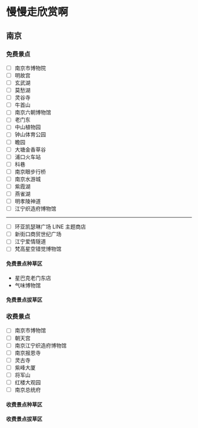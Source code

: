 # 慢慢走欣赏啊

## 南京

### 免费景点

- [ ] 南京市博物院
- [ ] 明故宫
- [ ] 玄武湖
- [ ] 莫愁湖
- [ ] 灵谷寺
- [ ] 牛首山
- [ ] 南京六朝博物馆
- [ ] 老门东
- [ ] 中山植物园
- [ ] 钟山体育公园
- [ ] 瞻园
- [ ] 大塘金香草谷
- [ ] 浦口火车站
- [ ] 科巷
- [ ] 南京眼步行桥
- [ ] 南京水游城
- [ ] 紫霞湖
- [ ] 燕雀湖
- [ ] 明孝陵神道
- [ ] 江宁织造府博物馆

---

- [ ] 环亚凯瑟琳广场 LINE 主题商店
- [ ] 新街口商贸世纪广场
- [ ] 江宁爱情隧道
- [ ] 梵高星空错觉博物馆

#### 免费景点种草区

- 星巴克老门东店
- 气味博物馆

#### 免费景点拔草区

### 收费景点

- [ ] 南京市博物馆
- [ ] 朝天宫
- [ ] 南京江宁织造府博物馆
- [ ] 南京报恩寺
- [ ] 灵古寺
- [ ] 紫峰大厦
- [ ] 将军山
- [ ] 红楼大观园
- [ ] 南京总统府

#### 收费景点种草区

#### 收费景点拔草区
